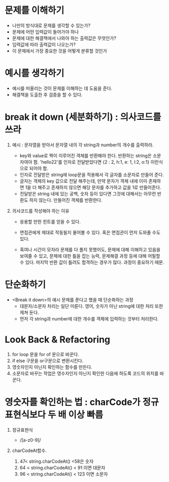 # 문제를 이해하기

- 나만의 방식대로 문제를 생각할 수 있는가?
- 문제에 어떤 입력값이 들어가야 하나
- 문제에 대한 해결책에서 나와야 하는 출력값은 무엇인가?
- 입력값에 따라 출력값이 나오는가?
- 이 문제에서 가장 중요한 것을 어떻게 분류할 것인가

# 예시를 생각하기

- 예시를 떠올리는 것이 문제를 이해하는 데 도움을 준다.
- 해결책을 도출한 후 검증을 할 수 있다.

# break it down (세분화하기) : 의사코드를 쓰라

1. 예시 : 문자열을 받아서 문자열 내의 각 string과 number의 개수를 출력하라.

   - key와 value로 짝이 이루어진 객체를 반환해야 한다. 반환하는 string은 소문자여야 함. 'hello22'를 인자로 전달받았다면 {2 : 2, h:1, e: 1, l:2, o:1} 이런식으로 되어야 함.
   - 인자로 전달받은 string에 loop문을 적용해서 각 글자를 소문자로 만들어 준다.
   - 글자는 객체의 key 값으로 전달 해주는데, 만약 문자가 객체 내에 이미 존재하면 1을 더 해주고 존재하지 않으면 해당 문자를 추가하고 값을 1로 만들어준다.
   - 전달받은 string 내에 있는 공백, 숫자 등이 있다면 그것에 대해서는 아무런 반환도 하지 않는다.
     만들어진 객체를 반환한다.

2. 의사코드를 작성해야 하는 이유

   - 응용할 만한 힌트를 얻을 수 있다.

   - 면접관에게 제대로 작동될지 물어볼 수 있다. 혹은 면접관이 먼저 도와줄 수도 있다.
   - 혹여나 시간이 모자라 문제를 다 풀지 못했어도, 문제에 대해 이해하고 있음을 보여줄 수 있고, 문제에 대한 틀을 잡는 능력, 문제해결 과정 등에 대해 어필할 수 있다. 마지막 반환 값이 틀려도 합격하는 경우가 많다. 과정이 중요하기 때문.

# 단순화하기

- \<Break it down>의 예시 문제를 푼다고 했을 때 단순화하는 과정
  - 대문자/소문자 처리는 일단 미룬다. 영어, 숫자가 아닌 string에 대한 처리 또한 제쳐 둔다.
  - 먼저 각 string과 number에 대한 개수를 객체에 입력하는 것부터 처리한다.

# Look Back & Refactoring

1. for loop 문을 for of 문으로 바꾼다.
1. if else 구문을 or구문으로 변환시킨다.
1. 영숫자인지 아닌지 확인하는 함수를 만든다.
1. 소문자로 바꾸는 작업은 영수자인지 아닌지 확인한 다음에 하도록 코드의 위치를 바꾼다.

# 영숫자를 확인하는 법 : charCode가 정규표현식보다 두 배 이상 빠름

1. 정규표현식

   - /[a-z0-9]/

2. charCodeAt함수.
   1. 47< string.charCodeAt() <58은 숫자
   2. 64 < string.charCodeAt() < 91 이면 대문자
   3. 96 < string.charCodeAt() < 123 이면 소문자
